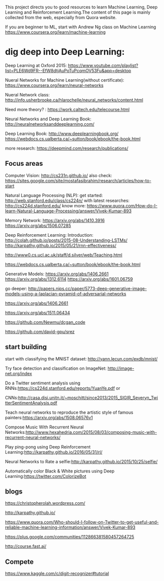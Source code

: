 This project directs you to good resources to learn Machine Learning, Deep Learning and Reinforcement Learning.The content of this page is mainly collected from the web, especially from Quora website.

If you are beginner to ML, start with Andrew Ng class on Machine Learning https://www.coursera.org/learn/machine-learning

# dig deep into Deep Learning:

Deep Learning at Oxford 2015: https://www.youtube.com/playlist?list=PLE6Wd9FR--EfW8dtjAuPoTuPcqmOV53Fu&app=desktop

Nueral Networks for Machine Learning(without certificate): https://www.coursera.org/learn/neural-networks

Nueral Network class: http://info.usherbrooke.ca/hlarochelle/neural_networks/content.html

Need more theory? : https://work.caltech.edu/telecourse.html

Neural Networks and Deep Learning Book: http://neuralnetworksanddeeplearning.com/

Deep Learning Book: http://www.deeplearningbook.org/
https://webdocs.cs.ualberta.ca/~sutton/book/ebook/the-book.html

more research:
https://deepmind.com/research/publications/

## Focus areas

Computer Vision: http://cs231n.github.io/
also check: https://sites.google.com/site/mostafasibrahim/research/articles/how-to-start

Natural Language Processing (NLP): 
get started: http://web.stanford.edu/class/cs224n/
with latest researches: http://cs224d.stanford.edu/
know more: https://www.quora.com/How-do-I-learn-Natural-Language-Processing/answer/Vivek-Kumar-893

Memory Network:
https://arxiv.org/abs/1410.3916
https://arxiv.org/abs/1506.07285

Deep Reinforcement Learning:
Introduction: http://colah.github.io/posts/2015-08-Understanding-LSTMs/
http://karpathy.github.io/2015/05/21/rnn-effectiveness/

http://www0.cs.ucl.ac.uk/staff/d.silver/web/Teaching.html

https://webdocs.cs.ualberta.ca/~sutton/book/ebook/the-book.html

Generative Models:
https://arxiv.org/abs/1406.2661
https://arxiv.org/abs/1312.6114
https://arxiv.org/abs/1601.06759

go deeper:
http://papers.nips.cc/paper/5773-deep-generative-image-models-using-a-laplacian-pyramid-of-adversarial-networks

https://arxiv.org/abs/1406.2661

https://arxiv.org/abs/1511.06434

https://github.com/Newmu/dcgan_code

https://github.com/david-gpu/srez

## start building 

start with classifying the MNIST dataset: http://yann.lecun.com/exdb/mnist/

Try face detection and classification on ImageNet: http://image-net.org/index

Do a Twitter sentiment analysis using RNNs:https://cs224d.stanford.edu/reports/YuanYe.pdf or 

CNNs:http://casa.disi.unitn.it/~moschitt/since2013/2015_SIGIR_Severyn_TwitterSentimentAnalysis.pdf

Teach neural networks to reproduce the artistic style of famous painters:https://arxiv.org/abs/1508.06576v1

Compose Music With Recurrent Neural Networks:http://www.hexahedria.com/2015/08/03/composing-music-with-recurrent-neural-networks/

Play ping-pong using Deep Reinforcement Learning:http://karpathy.github.io/2016/05/31/rl/

Neural Networks to Rate a selfie:http://karpathy.github.io/2015/10/25/selfie/

Automatically color Black & White pictures using Deep Learning:https://twitter.com/ColorizeBot

## blogs
https://christopherolah.wordpress.com/

http://karpathy.github.io/

https://www.quora.com/Who-should-I-follow-on-Twitter-to-get-useful-and-reliable-machine-learning-information/answer/Vivek-Kumar-893

https://plus.google.com/communities/112866381580457264725

http://course.fast.ai/

## Compete
https://www.kaggle.com/c/digit-recognizer#tutorial



